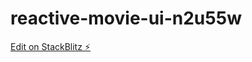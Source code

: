 # reactive-movie-ui-n2u55w

[Edit on StackBlitz ⚡️](https://stackblitz.com/edit/reactive-movie-ui-n2u55w)
